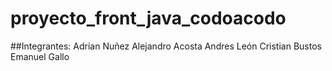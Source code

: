 # proyecto_front_java_codoacodo

##Integrantes:
Adrian Nuñez
Alejandro Acosta
Andres León
Cristian Bustos
Emanuel Gallo
